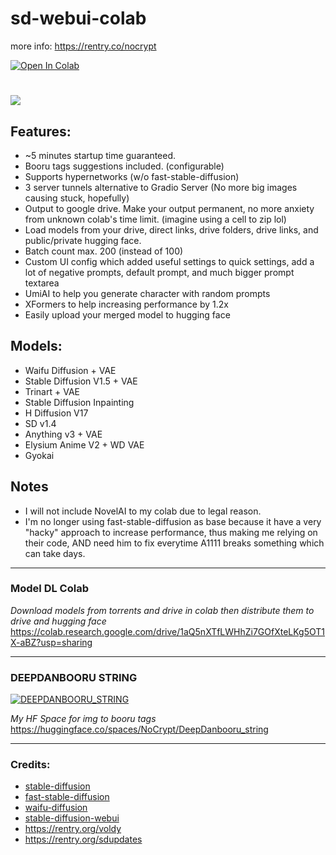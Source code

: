 # sd-webui-colab

more info: https://rentry.co/nocrypt

<a target="_blank" href="https://colab.research.google.com/github/NoCrypt/sd-webui-colab/blob/main/sd_webui_colab.ipynb">
  <img src="https://colab.research.google.com/assets/colab-badge.svg" alt="Open In Colab"/>
</a>

#
[![](https://i.ibb.co/R0RX65D/New-Project.webp)](https://colab.research.google.com/github/NoCrypt/sd-webui-colab/blob/main/sd_webui_colab.ipynb)

## Features:
- ~5 minutes startup time guaranteed.
- Booru tags suggestions included. (configurable)
- Supports hypernetworks (w/o fast-stable-diffusion)
- 3 server tunnels alternative to Gradio Server (No more big images causing stuck, hopefully)
- Output to google drive. Make your output permanent, no more anxiety from unknown colab's time limit. (imagine using a cell to zip lol)
- Load models from your drive, direct links, drive folders, drive links, and public/private hugging face.
- Batch count max. 200 (instead of 100)
- Custom UI config which added useful settings to quick settings, add a lot of negative prompts, default prompt, and much bigger prompt textarea
- UmiAI to help you generate character with random prompts
- XFormers to help increasing performance by 1.2x
- Easily upload your merged model to hugging face

## Models:
- Waifu Diffusion + VAE
- Stable Diffusion V1.5 + VAE
- Trinart + VAE
- Stable Diffusion Inpainting
- H Diffusion V17
- SD v1.4
- Anything v3 + VAE
- Elysium Anime V2 + WD VAE
- Gyokai



## Notes
- I will not include NovelAI to my colab due to legal reason.
- I'm no longer using fast-stable-diffusion as base because it have a very "hacky" approach to increase performance, thus making me relying on their code, AND need him to fix everytime A1111 breaks something which can take days.

---
### Model DL Colab

*Download models from torrents and drive in colab then distribute them to drive and hugging face*
https://colab.research.google.com/drive/1aQ5nXTfLWHhZi7GOfXteLKg5OT1X-aBZ?usp=sharing

---

### DEEPDANBOORU STRING
[![DEEPDANBOORU_STRING](https://i.imgur.com/DbDaAMi.png)](https://huggingface.co/spaces/NoCrypt/DeepDanbooru_string)

*My HF Space for img to booru tags*
https://huggingface.co/spaces/NoCrypt/DeepDanbooru_string

---

### Credits:
- [stable-diffusion](https://github.com/CompVis/stable-diffusion)
- [fast-stable-diffusion](https://github.com/TheLastBen/fast-stable-diffusion)
- [waifu-diffusion](https://huggingface.co/hakurei/waifu-diffusion)
- [stable-diffusion-webui](https://github.com/AUTOMATIC1111/stable-diffusion-webui)
- https://rentry.org/voldy
- https://rentry.org/sdupdates
